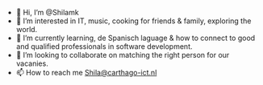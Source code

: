 - 👋 Hi, I’m @Shilamk
- 👀 I’m interested in IT, music, cooking for friends & family, exploring the world.
- 🌱 I’m currently learning, de Spanisch laguage & how to connect to good and qualified professionals in software development.
- 💞️ I’m looking to collaborate on matching the right person for our vacanies.
- 📫 How to reach me Shila@carthago-ict.nl

<!---
Shilamk/Shilamk is a ✨ special ✨ repository because its `README.md` (this file) appears on your GitHub profile.
You can click the Preview link to take a look at your changes.
--->
